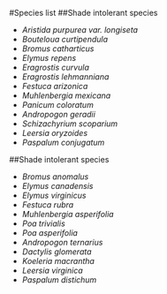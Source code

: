 #Species list
##Shade intolerant species
* *Aristida purpurea var. longiseta*
* *Bouteloua curtipendula*
* *Bromus catharticus*
* *Elymus repens*
* *Eragrostis curvula*
* *Eragrostis lehmanniana*
* *Festuca arizonica*
* *Muhlenbergia mexicana*
* *Panicum coloratum*
* *Andropogon geradii*
* *Schizachyrium scoparium*
* *Leersia oryzoides*
* *Paspalum conjugatum*

##Shade intolerant species
* *Bromus anomalus*
* *Elymus canadensis*
* *Elymus virginicus*
* *Festuca rubra*
* *Muhlenbergia asperifolia*
* *Poa trivialis*
* *Poa asperifolia*
* *Andropogon ternarius*
* *Dactylis glomerata*
* *Koeleria macrantha*
* *Leersia virginica*
* *Paspalum distichum*
